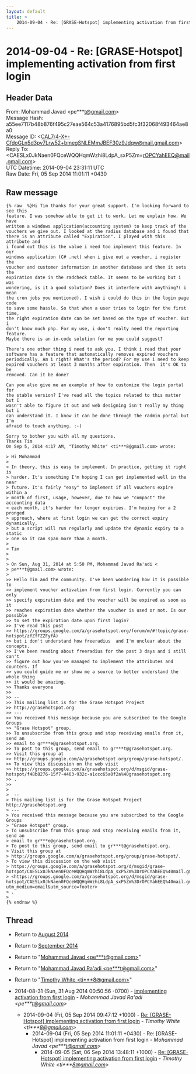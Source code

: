 ```yaml
---
layout: default
title: >
    2014-09-04 - Re: [GRASE-Hotspot] implementing activation from first login
---
```


# 2014-09-04 - Re: [GRASE-Hotspot] implementing activation from first login

## Header Data

From: Mohammad Javad \<pe***t@gmail.com\><br>
Message Hash: a55ee7117b48b876f495c27eae564c53a4176895bd5fc3f32068f493464ae8a0<br>
Message ID: \<CAL7r4-X+-CfdoGLn5d3pv7Lrw52+bmegSNLEMmJBEF30z9Jdqw@mail.gmail.com\><br>
Reply To: \<CAESLx0JkNaen0FQceWQQHqmWzhi8LdpA_sxP5Zm=rOPCYahEEQ@mail.gmail.com\><br>
UTC Datetime: 2014-09-04 23:31:11 UTC<br>
Raw Date: Fri, 05 Sep 2014 11:01:11 +0430<br>

## Raw message

```
{% raw  %}Hi Tim thanks for your great support. I'm looking forward to see this
feature. I was somehow able to get it to work. Let me explain how. We have
written a windows application(accounting system) to keep track of the
vouchers we give out. I looked at the radius database and i found that
there is an attribute called "Expiration". I played with this attribute and
i found out this is the value i need too implement this feature. In our
windows application (C# .net) when i give out a voucher, i register the
voucher and customer information in another database and then it sets the
expiration date in the radcheck table. It seems to be working but i was
wondering, is it a good solution? Does it interfere with anything?( i mean
the cron jobs you mentioned). I wish i could do this in the login page code
to save some hassle. So that when a user tries to login for the first time,
the right expiration date can be set based on the type of voucher. But i
don't know much php. For my use, i don't realty need the reporting feature.
Maybe there is an in-code solution for me you could suggest?

There's one other thing i need to ask you. I think i read that your
software has a feature that automatically removes expired vouchers
periodically. Am i right? What's the period? For my use i need to keep
expired vouchers at least 3 months after expiration. Then  it's OK to be
removed. Can it be done?

Can you also give me an example of how to customize the login portal for
the stable version? I've read all the topics related to this matter but I
wasn't able to figure it out and web designing isn't really my thing but i
can understand it. I know it can be done through the radmin portal but I'm
afraid to touch anything. :-)

Sorry to bother you with all my questions.
Thanks Tim
On Sep 5, 2014 4:17 AM, "Timothy White" <ti***8@gmail.com> wrote:

> Hi Mohammad
>
> In theory, this is easy to implement. In practice, getting it right is
> harder. It's something I'm hoping I can get implemented well in the near
> future. It's fairly "easy" to implement if all vouchers expire within a
> month of first, usage, however, due to how we "compact" the accounting data
> each month, it's harder for longer expiries. I'm hoping for a 2 pronged
> approach, where at first login we can get the correct expiry dynamically,
> but a script will run regularly and update the dynamic expiry to a static
> one so it can span more than a month.
>
> Tim
>
>
> On Sun, Aug 31, 2014 at 5:50 PM, Mohammad Javad Ra'adi <
> pe***t@gmail.com> wrote:
>
>> Hello Tim and the community. I've been wondering how it is possible to
>> implement voucher activation from first login. Currently you can only
>> specify expiration date and the voucher will be expired as soon as it
>> reaches expiration date whether the voucher is used or not. Is our possible
>> to set the expiration date upon first login?
>> I've read this post
>> https://groups.google.com/a/grasehotspot.org/forum/m/#!topic/grase-hotspot/zfZfFZZFyfA)
>> but i don't understand how freeradius  and I'm unclear about the concepts.
>> I've been reading about freeradius for the past 3 days and i still can't
>> figure out how you've managed to implement the attributes and counters. If
>> you could guide me or show me a source to better understand the whole thing
>> it would be amazing.
>> Thanks everyone
>>
>> --
>> This mailing list is for the Grase Hotspot Project
>> http://grasehotspot.org
>> ---
>> You received this message because you are subscribed to the Google Groups
>> "Grase Hotspot" group.
>> To unsubscribe from this group and stop receiving emails from it, send an
>> email to gr***e@grasehotspot.org.
>> To post to this group, send email to gr***t@grasehotspot.org.
>> Visit this group at
>> http://groups.google.com/a/grasehotspot.org/group/grase-hotspot/.
>> To view this discussion on the web visit
>> https://groups.google.com/a/grasehotspot.org/d/msgid/grase-hotspot/f48b8276-15f7-4463-932c-a1ccc65a0f2a%40grasehotspot.org
>> .
>>
>
>  --
> This mailing list is for the Grase Hotspot Project http://grasehotspot.org
> ---
> You received this message because you are subscribed to the Google Groups
> "Grase Hotspot" group.
> To unsubscribe from this group and stop receiving emails from it, send an
> email to gr***e@grasehotspot.org.
> To post to this group, send email to gr***t@grasehotspot.org.
> Visit this group at
> http://groups.google.com/a/grasehotspot.org/group/grase-hotspot/.
> To view this discussion on the web visit
> https://groups.google.com/a/grasehotspot.org/d/msgid/grase-hotspot/CAESLx0JkNaen0FQceWQQHqmWzhi8LdpA_sxP5Zm%3DrOPCYahEEQ%40mail.gmail.com
> <https://groups.google.com/a/grasehotspot.org/d/msgid/grase-hotspot/CAESLx0JkNaen0FQceWQQHqmWzhi8LdpA_sxP5Zm%3DrOPCYahEEQ%40mail.gmail.com?utm_medium=email&utm_source=footer>
> .
>
{% endraw %}
```

## Thread

+ Return to [August 2014](/archive/2014/08)
+ Return to [September 2014](/archive/2014/09)

+ Return to "[Mohammad Javad <pe***t<span>@</span>gmail.com>](/authors/pe___t_at_gmail_com)"
+ Return to "[Mohammad Javad Ra'adi <pe***t<span>@</span>gmail.com>](/authors/pe___t_at_gmail_com)"
+ Return to "[Timothy White <ti***8<span>@</span>gmail.com>](/authors/ti___8_at_gmail_com)"

+ 2014-08-31 (Sun, 31 Aug 2014 00:50:56 -0700) - [implementing activation from first login](/archive/2014/08/74948d35193a2f716dcd07aaaf9db31cb7e01b1e5cff7a2b07824d59cae3ebbd) - _Mohammad Javad Ra'adi \<pe***t@gmail.com\>_
  + 2014-09-04 (Fri, 05 Sep 2014 09:47:12 +1000) - [Re: [GRASE-Hotspot] implementing activation from first login](/archive/2014/09/f4a08b74497522101bf6fb1f74c4ed24c3f65c2241bf1e24885c92d2e712d230) - _Timothy White \<ti***8@gmail.com\>_
    + 2014-09-04 (Fri, 05 Sep 2014 11:01:11 +0430) - Re: [GRASE-Hotspot] implementing activation from first login - _Mohammad Javad \<pe***t@gmail.com\>_
      + 2014-09-05 (Sat, 06 Sep 2014 13:48:11 +1000) - [Re: [GRASE-Hotspot] implementing activation from first login](/archive/2014/09/151314347836e09089395b26d13fb5a6a71df12af5f8f400ee71fb061b6aa692) - _Timothy White \<ti***8@gmail.com\>_

